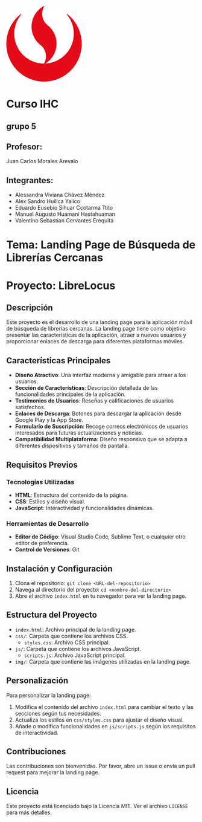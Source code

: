 ![logo_upc](img/upc_logo_200x200_jao73r.png)

# Curso IHC 

## grupo 5

## Profesor: 
Juan Carlos Morales Arevalo

## Integrantes: 
- Alessandra Viviana Chávez Méndez
- Alex Sandro Huillca Yalico
- Eduardo Eusebio Sihuar Ccotarma Ttito
- Manuel Augusto Huamani Hastahuaman
- Valentino Sebastian Cervantes Erequita

# Tema: Landing Page de Búsqueda de Librerías Cercanas
# Proyecto: LibreLocus

## Descripción
Este proyecto es el desarrollo de una landing page para la aplicación móvil de búsqueda de librerías cercanas. La landing page tiene como objetivo presentar las características de la aplicación, atraer a nuevos usuarios y proporcionar enlaces de descarga para diferentes plataformas móviles.

## Características Principales
- **Diseño Atractivo**: Una interfaz moderna y amigable para atraer a los usuarios.
- **Sección de Características**: Descripción detallada de las funcionalidades principales de la aplicación.
- **Testimonios de Usuarios**: Reseñas y calificaciones de usuarios satisfechos.
- **Enlaces de Descarga**: Botones para descargar la aplicación desde Google Play y la App Store.
- **Formulario de Suscripción**: Recoge correos electrónicos de usuarios interesados para futuras actualizaciones y noticias.
- **Compatibilidad Multiplataforma**: Diseño responsivo que se adapta a diferentes dispositivos y tamaños de pantalla.

## Requisitos Previos

### Tecnologías Utilizadas
- **HTML**: Estructura del contenido de la página.
- **CSS**: Estilos y diseño visual.
- **JavaScript**: Interactividad y funcionalidades dinámicas.

### Herramientas de Desarrollo
- **Editor de Código**: Visual Studio Code, Sublime Text, o cualquier otro editor de preferencia.
- **Control de Versiones**: Git

## Instalación y Configuración

1. Clona el repositorio: `git clone <URL-del-repositorio>`
2. Navega al directorio del proyecto: `cd <nombre-del-directorio>`
3. Abre el archivo `index.html` en tu navegador para ver la landing page.

## Estructura del Proyecto
- `index.html`: Archivo principal de la landing page.
- `css/`: Carpeta que contiene los archivos CSS.
  - `styles.css`: Archivo CSS principal.
- `js/`: Carpeta que contiene los archivos JavaScript.
  - `scripts.js`: Archivo JavaScript principal.
- `img/`: Carpeta que contiene las imágenes utilizadas en la landing page.

## Personalización

Para personalizar la landing page:
1. Modifica el contenido del archivo `index.html` para cambiar el texto y las secciones según tus necesidades.
2. Actualiza los estilos en `css/styles.css` para ajustar el diseño visual.
3. Añade o modifica funcionalidades en `js/scripts.js` según los requisitos de interactividad.

## Contribuciones
Las contribuciones son bienvenidas. Por favor, abre un issue o envía un pull request para mejorar la landing page.

## Licencia
Este proyecto está licenciado bajo la Licencia MIT. Ver el archivo `LICENSE` para más detalles.
